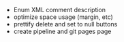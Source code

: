 - Enum XML comment description
- optimize space usage (margin, etc)
- prettify delete and set to null buttons
- create pipeline and git pages page
